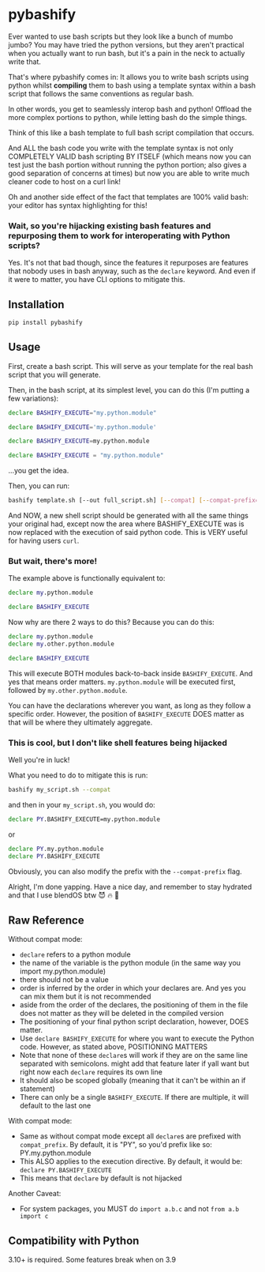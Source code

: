 # pybashify

Ever wanted to use bash scripts but they look like a bunch of mumbo jumbo?
You may have tried the python versions, but they aren't practical when you actually want to run bash, but it's a pain in the neck to actually write that.

That's where pybashify comes in:
It allows you to write bash scripts using python whilst **compiling** them to bash using a template syntax within a bash script that follows the same conventions as regular bash.

In other words, you get to seamlessly interop bash and python! Offload the more complex portions to python, while letting bash do the simple things.

Think of this like a bash template to full bash script compilation that occurs.

And ALL the bash code you write with the template syntax is not only COMPLETELY VALID bash scripting BY ITSELF (which means now you can test just the bash portion without running the python portion; also gives a good separation of concerns at times) but now you are able to write much cleaner code to host on a curl link!

Oh and another side effect of the fact that templates are 100% valid bash: your editor has syntax highlighting for this!

### Wait, so you're hijacking existing bash features and repurposing them to work for interoperating with Python scripts?

Yes. It's not that bad though, since the features it repurposes are features that nobody uses in bash anyway, such as the `declare` keyword.
And even if it were to matter, you have CLI options to mitigate this.

## Installation

```bash
pip install pybashify
```

## Usage

First, create a bash script. This will serve as your template for the real bash script that you will generate.

Then, in the bash script, at its simplest level, you can do this (I'm putting a few variations):
```bash
declare BASHIFY_EXECUTE="my.python.module"
```

```bash
declare BASHIFY_EXECUTE='my.python.module'
```

```bash
declare BASHIFY_EXECUTE=my.python.module
```

```bash
declare BASHIFY_EXECUTE = "my.python.module"
```

...you get the idea.

Then, you can run:


```bash
bashify template.sh [--out full_script.sh] [--compat] [--compat-prefix="PY"]
```

And NOW, a new shell script should be generated with all the same things your original had, except now the area where BASHIFY_EXECUTE was is now replaced with the execution of said python code. This is VERY useful for having users `curl`.

### But wait, there's more!


The example above is functionally equivalent to:

```bash
declare my.python.module

declare BASHIFY_EXECUTE
```

Now why are there 2 ways to do this? Because you can do this:

```bash
declare my.python.module
declare my.other.python.module

declare BASHIFY_EXECUTE
```

This will execute BOTH modules back-to-back inside `BASHIFY_EXECUTE`. And yes that means order matters. `my.python.module` will be executed first, followed by `my.other.python.module`.

You can have the declarations wherever you want, as long as they follow a specific order. However, the position of `BASHIFY_EXECUTE` DOES matter as that will be where they ultimately aggregate.

### This is cool, but I don't like shell features being hijacked

Well you're in luck!

What you need to do to mitigate this is run:
```bash
bashify my_script.sh --compat
```

and then in your `my_script.sh`, you would do:

```bash
declare PY.BASHIFY_EXECUTE=my.python.module
```

or

```bash
declare PY.my.python.module
declare PY.BASHIFY_EXECUTE
```

Obviously, you can also modify the prefix with the `--compat-prefix` flag.

Alright, I'm done yapping. Have a nice day, and remember to stay hydrated and that I use blendOS btw :smiling_imp: :fire: :100:

## Raw Reference

Without compat mode:

- `declare` refers to a python module
- the name of the variable is the python module (in the same way you import my.python.module)
- there should not be a value
- order is inferred by the order in which your declares are. And yes you can mix them but it is not recommended
- aside from the order of the declares, the positioning of them in the file does not matter as they will be deleted in the compiled version
- The positioning of your final python script declaration, however, DOES matter.
- Use `declare BASHIFY_EXECUTE` for where you want to execute the Python code. However, as stated above, POSITIONING MATTERS
- Note that none of these `declare`s will work if they are on the same line separated with semicolons. might add that feature later if yall want but right now each `declare` requires its own line
- It should also be scoped globally (meaning that it can't be within an if statement)
- There can only be a single `BASHIFY_EXECUTE`. If there are multiple, it will default to the last one

With compat mode:

- Same as without compat mode except all `declare`s are prefixed with `compat_prefix`. By default, it is "PY", so you'd prefix like so: PY.my.python.module
- This ALSO applies to the execution directive. By default, it would be: `declare PY.BASHIFY_EXECUTE`
- This means that `declare` by default is not hijacked

Another Caveat:
- For system packages, you MUST do `import a.b.c` and not `from a.b import c`

## Compatibility with Python

3.10+ is required. Some features break when on 3.9

